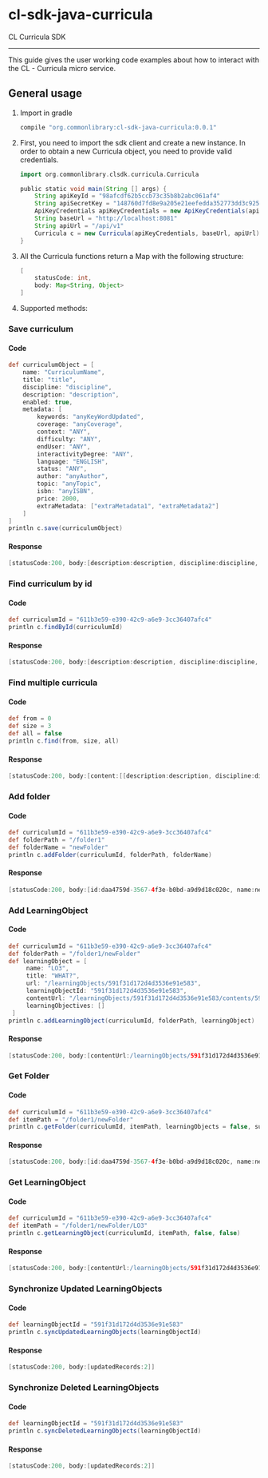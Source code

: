# cl-sdk-java-curricula

CL Curricula SDK

---

This guide gives the user working code examples about how to interact with the CL - Curricula micro service.


## General usage

1.  Import in gradle

    ```bash
    compile "org.commonlibrary:cl-sdk-java-curricula:0.0.1"
    ```


2.  First, you need to import the sdk client and create a new instance. In order to obtain a new Curricula object, you need to provide valid credentials.

    ```groovy
    import org.commonlibrary.clsdk.curricula.Curricula
    
    public static void main(String [] args) {
        String apiKeyId = "98afcdf62b5ccb73c35b8b2abc061af4"
        String apiSecretKey = "148760d7fd8e9a205e21eefedda352773dd3c925"
        ApiKeyCredentials apiKeyCredentials = new ApiKeyCredentials(apiKeyId, apiSecretKey)
        String baseUrl = "http://localhost:8081"
        String apiUrl = "/api/v1"
        Curricula c = new Curricula(apiKeyCredentials, baseUrl, apiUrl)
    }
    ```

3.  All the Curricula functions return a Map with the following structure:

    ```groovy
    [
        statusCode: int,
        body: Map<String, Object>
    ]
    ```


4.  Supported methods:

### Save curriculum

#### Code

```groovy
def curriculumObject = [
    name: "CurriculumName",
    title: "title",
    discipline: "discipline",
    description: "description",
    enabled: true,
    metadata: [
        keywords: "anyKeyWordUpdated",
        coverage: "anyCoverage",
        context: "ANY",
        difficulty: "ANY",
        endUser: "ANY",
        interactivityDegree: "ANY",
        language: "ENGLISH",
        status: "ANY",
        author: "anyAuthor",
        topic: "anyTopic",
        isbn: "anyISBN",
        price: 2000,
        extraMetadata: ["extraMetadata1", "extraMetadata2"]
    ]
]
println c.save(curriculumObject)
```

#### Response

```groovy
[statusCode:200, body:[description:description, discipline:discipline, enabled:true, id:611b3e59-e390-42c9-a6e9-3cc36407afc4, metadata:[author:anyAuthor, context:ANY, coverage:anyCoverage, difficulty:ANY, endUser:ANY, extraMetadata:[extraMetadata1, extraMetadata2], interactivityDegree:ANY, isbn:anyISBN, keywords:anyKeyWordUpdated, language:ENGLISH, price:2000, status:ANY, topic:anyTopic], name:CurriculumName, title:title]]
```



### Find curriculum by id

#### Code

```groovy
def curriculumId = "611b3e59-e390-42c9-a6e9-3cc36407afc4"
println c.findById(curriculumId)
```

#### Response

```groovy
[statusCode:200, body:[description:description, discipline:discipline, enabled:true, id:611b3e59-e390-42c9-a6e9-3cc36407afc4, metadata:[author:anyAuthor, context:ANY, coverage:anyCoverage, difficulty:ANY, endUser:ANY, extraMetadata:[extraMetadata1, extraMetadata2], interactivityDegree:ANY, isbn:anyISBN, keywords:anyKeyWordUpdated, language:ENGLISH, price:2000, status:ANY, topic:anyTopic], name:CurriculumName, title:title]]
```


### Find multiple curricula

#### Code

```groovy
def from = 0
def size = 3
def all = false
println c.find(from, size, all)
```

#### Response

```groovy
[statusCode:200, body:[content:[[description:description, discipline:discipline, enabled:true, id:268f72e8-af51-4d63-91b2-48b99b82362f, metadata:[author:anyAuthor, context:ANY, coverage:anyCoverage, difficulty:ANY, endUser:ANY, extraMetadata:[extraMetadata1, extraMetadata2], interactivityDegree:ANY, isbn:anyISBN, keywords:anyKeyWordUpdated, language:ENGLISH, price:2000, status:ANY, topic:anyTopic], name:c1, title:title], [description:description, discipline:discipline, enabled:true, id:b142d06b-9f9e-4ab0-b552-b64c09b646f5, metadata:[author:anyAuthor, context:ANY, coverage:anyCoverage, difficulty:ANY, endUser:ANY, extraMetadata:[extraMetadata1, extraMetadata2], interactivityDegree:ANY, isbn:anyISBN, keywords:anyKeyWordUpdated, language:ENGLISH, price:2000, status:ANY, topic:anyTopic], name:groovyCurriculum, title:title], [description:description, discipline:discipline, enabled:true, id:8e33b137-4db2-4d47-b3a5-da674fe11072, metadata:[author:anyAuthor, context:ANY, coverage:anyCoverage, difficulty:ANY, endUser:ANY, extraMetadata:[extraMetadata1, extraMetadata2], interactivityDegree:ANY, isbn:anyISBN, keywords:anyKeyWordUpdated, language:ENGLISH, price:2000, status:ANY, topic:anyTopic], name:c2, title:title C2]], firstPage:true, lastPage:false, numberOfElements:3, totalElements:5, totalPages:2]]
```


### Add folder

#### Code

```groovy
def curriculumId = "611b3e59-e390-42c9-a6e9-3cc36407afc4"
def folderPath = "/folder1"
def folderName = "newFolder"
println c.addFolder(curriculumId, folderPath, folderName)
```

#### Response

```groovy
[statusCode:200, body:[id:daa4759d-3567-4f3e-b0bd-a9d9d18c020c, name:newFolder]]
```


### Add LearningObject

#### Code

```groovy
def curriculumId = "611b3e59-e390-42c9-a6e9-3cc36407afc4"
def folderPath = "/folder1/newFolder"
def learningObject = [
     name: "LO3",
     title: "WHAT?",
     url: "/learningObjects/591f31d172d4d3536e91e583",
     learningObjectId: "591f31d172d4d3536e91e583",
     contentUrl: "/learningObjects/591f31d172d4d3536e91e583/contents/591f349872d4d3536e91e584/file/filename.xml?refPath=591f31d172d4d3536e91e583/",
     learningObjectives: []
 ]
println c.addLearningObject(curriculumId, folderPath, learningObject)
```

#### Response

```groovy
[statusCode:200, body:[contentUrl:/learningObjects/591f31d172d4d3536e91e583/contents/591f349872d4d3536e91e584/file/filename.xml?refPath=591f31d172d4d3536e91e583/, deleted:false, id:affe75f2-4fef-470c-bfc3-551cf65105a5, learningObjectId:591f31d172d4d3536e91e583, learningObjectives:[], name:LO3, title:WHAT?, updated:false, url:/learningObjects/591f31d172d4d3536e91e583]]
```


### Get Folder

#### Code

```groovy
def curriculumId = "611b3e59-e390-42c9-a6e9-3cc36407afc4"
def itemPath = "/folder1/newFolder"
println c.getFolder(curriculumId, itemPath, learningObjects = false, subFolders = false)
```

#### Response

```groovy
[statusCode:200, body:[id:daa4759d-3567-4f3e-b0bd-a9d9d18c020c, name:newFolder]]
```


### Get LearningObject

#### Code

```groovy
def curriculumId = "611b3e59-e390-42c9-a6e9-3cc36407afc4"
def itemPath = "/folder1/newFolder/LO3"
println c.getLearningObject(curriculumId, itemPath, false, false)
```

#### Response

```groovy
[statusCode:200, body:[contentUrl:/learningObjects/591f31d172d4d3536e91e583/contents/591f349872d4d3536e91e584/file/filename.xml?refPath=591f31d172d4d3536e91e583/, deleted:false, id:affe75f2-4fef-470c-bfc3-551cf65105a5, learningObjectId:591f31d172d4d3536e91e583, learningObjectives:[], name:LO3, title:WHAT?, updated:false, url:/learningObjects/591f31d172d4d3536e91e583]]
```


### Synchronize Updated LearningObjects

#### Code

```groovy
def learningObjectId = "591f31d172d4d3536e91e583"
println c.syncUpdatedLearningObjects(learningObjectId)
```

#### Response

```groovy
[statusCode:200, body:[updatedRecords:2]]
```


### Synchronize Deleted LearningObjects

#### Code

```groovy
def learningObjectId = "591f31d172d4d3536e91e583"
println c.syncDeletedLearningObjects(learningObjectId)
```

#### Response

```groovy
[statusCode:200, body:[updatedRecords:2]]
```
